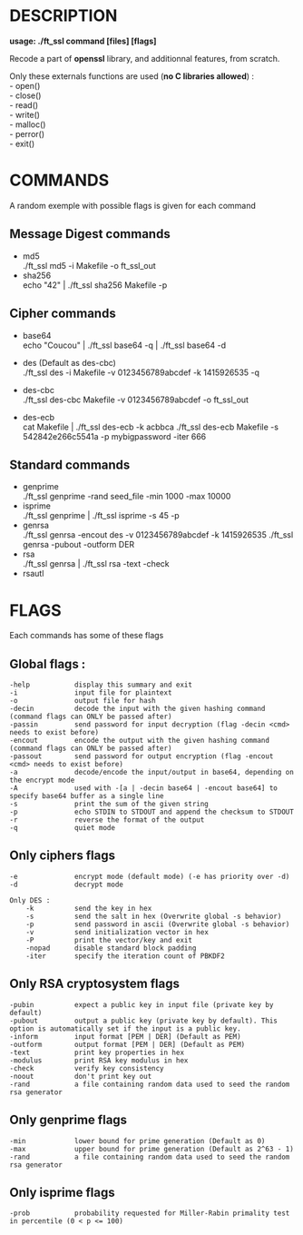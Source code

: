 DESCRIPTION
==

**usage: ./ft_ssl command [files] [flags]**

Recode a part of **openssl** library, and additionnal features, from scratch.

Only these externals functions are used (**no C libraries allowed**) :  
    - open()  
    - close()  
    - read()  
    - write()  
    - malloc()  
    - perror()  
    - exit()  



COMMANDS
==
A random exemple with possible flags is given for each command

Message Digest commands
-
* md5  
    ./ft_ssl md5 -i Makefile -o ft_ssl_out
* sha256  
    echo "42" | ./ft_ssl sha256 Makefile -p

Cipher commands
-
* base64  
    echo "Coucou" | ./ft_ssl base64 -q | ./ft_ssl base64 -d

* des       (Default as des-cbc)  
    ./ft_ssl des -i Makefile -v 0123456789abcdef -k 1415926535 -q
* des-cbc  
    ./ft_ssl des-cbc Makefile -v 0123456789abcdef -o ft_ssl_out
* des-ecb  
    cat Makefile | ./ft_ssl des-ecb -k acbbca
    ./ft_ssl des-ecb Makefile -s 542842e266c5541a -p mybigpassword -iter 666

Standard commands
-
* genprime  
    ./ft_ssl genprime -rand seed_file -min 1000 -max 10000
* isprime  
    ./ft_ssl genprime | ./ft_ssl isprime -s 45 -p
* genrsa  
    ./ft_ssl genrsa -encout des -v 0123456789abcdef -k 1415926535
    ./ft_ssl genrsa -pubout -outform DER
* rsa  
    ./ft_ssl genrsa | ./ft_ssl rsa -text -check
* rsautl



FLAGS
==

Each commands has some of these flags

Global flags :
-
    -help           display this summary and exit
    -i              input file for plaintext
    -o              output file for hash
    -decin          decode the input with the given hashing command (command flags can ONLY be passed after)
    -passin         send password for input decryption (flag -decin <cmd> needs to exist before)
    -encout         encode the output with the given hashing command (command flags can ONLY be passed after)
    -passout        send password for output encryption (flag -encout <cmd> needs to exist before)
    -a              decode/encode the input/output in base64, depending on the encrypt mode
    -A              used with -[a | -decin base64 | -encout base64] to specify base64 buffer as a single line
    -s              print the sum of the given string
    -p              echo STDIN to STDOUT and append the checksum to STDOUT
    -r              reverse the format of the output
    -q              quiet mode

Only ciphers flags
-
    -e              encrypt mode (default mode) (-e has priority over -d)
    -d              decrypt mode

    Only DES :
        -k          send the key in hex
        -s          send the salt in hex (Overwrite global -s behavior)
        -p          send password in ascii (Overwrite global -s behavior)
        -v          send initialization vector in hex
        -P          print the vector/key and exit
        -nopad      disable standard block padding
        -iter       specify the iteration count of PBKDF2

Only RSA cryptosystem flags
-
    -pubin          expect a public key in input file (private key by default)
    -pubout         output a public key (private key by default). This option is automatically set if the input is a public key.
    -inform         input format [PEM | DER] (Default as PEM)
    -outform        output format [PEM | DER] (Default as PEM)
    -text           print key properties in hex
    -modulus        print RSA key modulus in hex
    -check          verify key consistency
    -noout          don't print key out
    -rand           a file containing random data used to seed the random rsa generator

Only genprime flags
-
    -min            lower bound for prime generation (Default as 0)
    -max            upper bound for prime generation (Default as 2^63 - 1)
    -rand           a file containing random data used to seed the random rsa generator

Only isprime flags
-
    -prob           probability requested for Miller-Rabin primality test in percentile (0 < p <= 100)
